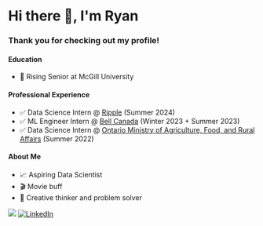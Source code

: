 # Hi there 👋, I'm Ryan

### Thank you for checking out my profile!
  
#### Education
- 🎒 Rising Senior at McGill University

#### Professional Experience
- ✅ Data Science Intern @ [Ripple](https://ripple.com/?c1=GAW_SE_NW&source=INTL_BRND&cr2=search__-__intl__-__brand--general__-__mod&kw=_PLUS_ripple&cr5=611959309814&cr7=c&utm_source=GAW_SE_NW_INTL_BRND&utm_medium=cpc&utm_campaign=search__-__intl__-__brand--general__-__mod&gad_source=1&gclid=CjwKCAiArfauBhApEiwAeoB7qI4ZR23PlQT022KGW9sptfLhpB7t5kRS2OZNqWUTb8L7toMbqb9VkBoCzo0QAvD_BwE) (Summer 2024)
- ✅ ML Engineer Intern @ [Bell Canada](https://www.bell.ca/) (Winter 2023 + Summer 2023)
- ✅ Data Science Intern @ [Ontario Ministry of Agriculture, Food, and Rural Affairs](https://www.ontario.ca/page/ministry-agriculture-food-and-rural-affairs) (Summer 2022)

#### About Me
- 📈 Aspiring Data Scientist
- 🎬 Movie buff 
- 🎨 Creative thinker and problem solver

![](https://komarev.com/ghpvc/?username=rygeorge&color=red) [![LinkedIn](https://img.shields.io/badge/LinkedIn-blue?style=flat&logo=Linkedin&logoColor=white&link=https://www.linkedin.com/in/vinyash/)](https://www.linkedin.com/in/ryan-george1/) 
